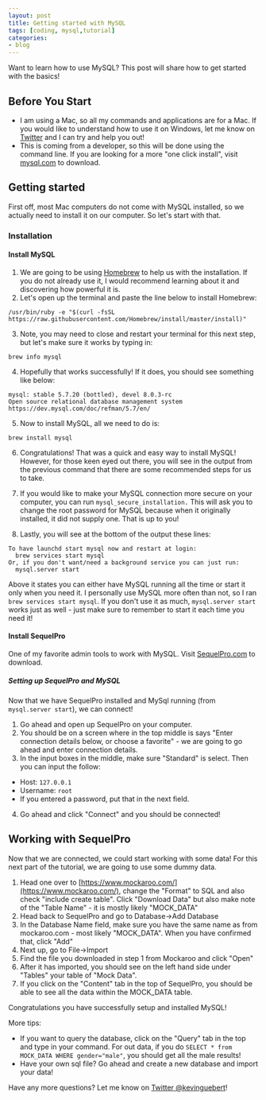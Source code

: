 ```yaml
---
layout: post
title: Getting started with MySQL
tags: [coding, mysql,tutorial]
categories:
- blog
---
```



Want to learn how to use MySQL? This post will share how to get started with the basics!

## Before You Start

- I am using a Mac, so all my commands and applications are for a Mac. If you would like to understand how to use it on Windows, let me know on [Twitter](http://twitter.com/kevinguebert) and I can try and help you out!
- This is coming from a developer, so this will be done using the command line. If you are looking for a more "one click install", visit [mysql.com](https://dev.mysql.com/downloads/mysql/) to download.

## Getting started

First off, most Mac computers do not come with MySQL installed, so we actually need to install it on our computer. So let's start with that.

### Installation

#### Install MySQL

1. We are going to be using [Homebrew](https://brew.sh/) to help us with the installation. If you do not already use it, I would recommend learning about it and discovering how powerful it is.
2. Let's open up the terminal and paste the line below to install Homebrew:

```
/usr/bin/ruby -e "$(curl -fsSL https://raw.githubusercontent.com/Homebrew/install/master/install)"
```
3. Note, you may need to close and restart your terminal for this next step, but let's make sure it works by typing in:

```
brew info mysql
```

4. Hopefully that works successfully! If it does, you should see something like below:

```
mysql: stable 5.7.20 (bottled), devel 8.0.3-rc
Open source relational database management system
https://dev.mysql.com/doc/refman/5.7/en/
```

5. Now to install MySQL, all we need to do is:

```
brew install mysql
```

6. Congratulations! That was a quick and easy way to install MySQL! However, for those keen eyed out there, you will see in the output from the previous command that there are some recommended steps for us to take.

7. If you would like to make your MySQL connection more secure on your computer, you can run `mysql_secure_installation.` This will ask you to change the root password for MySQL because when it originally installed, it did not supply one. That is up to you!

8. Lastly, you will see at the bottom of the output these lines:

```
To have launchd start mysql now and restart at login:
  brew services start mysql
Or, if you don't want/need a background service you can just run:
  mysql.server start
```

Above it states you can either have MySQL running all the time or start it only when you need it. I personally use MySQL more often than not, so I ran `brew services start mysql`. If you don't use it as much, `mysql.server start` works just as well - just make sure to remember to start it each time you need it!


#### Install SequelPro

One of my favorite admin tools to work with MySQL. Visit [SequelPro.com](https://www.sequelpro.com/) to download.

##### Setting up SequelPro and MySQL

Now that we have SequelPro installed and MySql running (from `mysql.server start`), we can connect!

1. Go ahead and open up SequelPro on your computer.
2. You should be on a screen where in the top middle is says "Enter connection details below, or choose a favorite" - we are going to go ahead and enter connection details.
3. In the input boxes in the middle, make sure "Standard" is select. Then you can input the follow:
- Host: `127.0.0.1`
- Username: `root`
- If you entered a password, put that in the next field.
4. Go ahead and click "Connect" and you should be connected!

## Working with SequelPro

Now that we are connected, we could start working with some data! For this next part of the tutorial, we are going to use some dummy data.

1. Head one over to [https://www.mockaroo.com/](https://www.mockaroo.com/), change the "Format" to SQL and also check "include create table". Click "Download Data" but also make note of the "Table Name" - it is mostly likely "MOCK_DATA"
2. Head back to SequelPro and go to Database->Add Database
3. In the Database Name field, make sure you have the same name as from mockaroo.com - most likely "MOCK_DATA". When you have confirmed that, click "Add"
4. Next up, go to File->Import
5. Find the file you downloaded in step 1 from Mockaroo and click "Open"
6. After it has imported, you should see on the left hand side under "Tables" your table of "Mock Data".
7. If you click on the "Content" tab in the top of SequelPro, you should be able to see all the data within the MOCK_DATA table.

Congratulations you have successfully setup and installed MySQL!

More tips:
- If you want to query the database, click on the "Query" tab in the top and type in your command. For out data, if you do `SELECT * from MOCK_DATA WHERE gender="male"`, you should get all the male results!
- Have your own sql file? Go ahead and create a new database and import your data!

Have any more questions? Let me know on [Twitter @kevinguebert](http://twitter.com/kevinguebert)!
